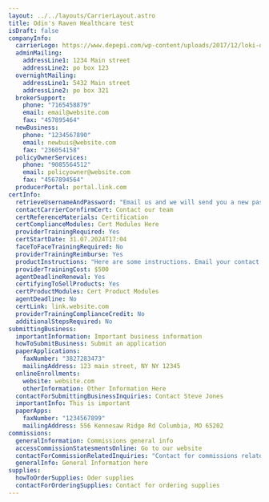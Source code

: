 ```yaml
---
layout: ../../layouts/CarrierLayout.astro
title: Odin's Raven Healthcare test
isDraft: false
companyInfo:
  carrierLogo: https://www.depepi.com/wp-content/uploads/2017/12/loki-odin-s-ravens-depepi.com-2-e1514661175333.jpg
  adminMailing:
    addressLine1: 1234 Main street
    addressLine2: po box 123
  overnightMailing:
    addressLine1: 5432 Main street
    addressLine2: po box 321
  brokerSupport:
    phone: "7165458879"
    email: email@website.com
    fax: "457895464"
  newBusiness:
    phone: "1234567890"
    email: newbuis@website.com
    fax: "236054158"
  policyOwnerServices:
    phone: "9085564512"
    email: policyowner@website.com
    fax: "4567894564"
  producerPortal: portal.link.com
certInfo:
  retrieveUsernameAndPassword: "Email us and we will send you a new password. "
  contactCarrierCornfirmCert: Contact our team
  certReferenceMaterials: Certification
  certComplianceModules: Cert Modules Here
  providerTrainingRequired: Yes
  certStartDate: 31.07.2024T17:04
  faceToFaceTrainingRequired: No
  providerTrainingReimburse: Yes
  productInstructions: "Here are some instructions. Email your contact or call. "
  providerTrainingCost: $500
  agentDeadlineRenewal: Yes
  certifyingToSellProducts: Yes
  certProductModules: Cert Product Modules
  agentDeadline: No
  certLink: link.website.com
  providerTrainingComplianceCredit: No
  additionalStepsRequired: No
submittingBusiness:
  importantInformation: Important business information
  howToSubmitBusiness: Submit an application
  paperApplications:
    faxNumber: "3827283473"
    mailingAddress: 123 main street, NY NY 12345
  onlineEnrollments:
    website: website.com
    otherInformation: Other Information Here
  contactForSubmittingBusinessInquiries: Contact Steve Jones
  importantInfo: This is important
  paperApps:
    faxNumber: "1234567899"
    mailingAddress: 556 Kennesaw Ridge Rd Columbia, MO 65202
commissions:
  generalInformation: Commissions general info
  accessCommissionStatesmentsOnline: Go to our website
  contactForCommissionRelatedInquiries: "Contact for commissions related "
  generalInfo: General Information here
supplies:
  howToOrderSupplies: Oder supplies
  contactForOrderingSupplies: Contact for ordering supplies
---
```

